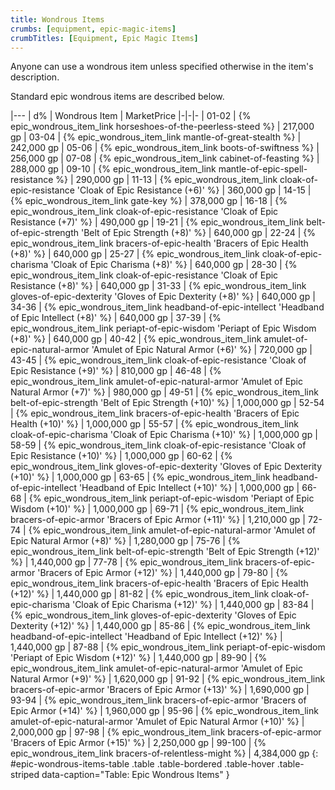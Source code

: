 ```yaml
---
title: Wondrous Items
crumbs: [equipment, epic-magic-items]
crumbTitles: [Equipment, Epic Magic Items]
---
```


Anyone can use a wondrous item unless specified otherwise in the item's description.

Standard epic wondrous items are described below.

|---
| d% | Wondrous Item | MarketPrice
|-|-|-
| 01-02  | {% epic_wondrous_item_link horseshoes-of-the-peerless-steed %} | 217,000 gp
| 03-04  | {% epic_wondrous_item_link mantle-of-great-stealth %} | 242,000 gp
| 05-06  | {% epic_wondrous_item_link boots-of-swiftness %} | 256,000 gp
| 07-08  | {% epic_wondrous_item_link cabinet-of-feasting %} | 288,000 gp
| 09-10  | {% epic_wondrous_item_link mantle-of-epic-spell-resistance %} | 290,000 gp
| 11-13  | {% epic_wondrous_item_link cloak-of-epic-resistance 'Cloak of Epic Resistance (+6)' %} | 360,000 gp
| 14-15  | {% epic_wondrous_item_link gate-key %} | 378,000 gp
| 16-18  | {% epic_wondrous_item_link cloak-of-epic-resistance 'Cloak of Epic Resistance (+7)' %} | 490,000 gp
| 19-21  | {% epic_wondrous_item_link belt-of-epic-strength 'Belt of Epic Strength (+8)' %} | 640,000 gp
| 22-24  | {% epic_wondrous_item_link bracers-of-epic-health 'Bracers of Epic Health (+8)' %} | 640,000 gp
| 25-27  | {% epic_wondrous_item_link cloak-of-epic-charisma 'Cloak of Epic Charisma (+8)' %} | 640,000 gp
| 28-30  | {% epic_wondrous_item_link cloak-of-epic-resistance 'Cloak of Epic Resistance (+8)' %} | 640,000 gp
| 31-33  | {% epic_wondrous_item_link gloves-of-epic-dexterity 'Gloves of Epic Dexterity (+8)' %} | 640,000 gp
| 34-36  | {% epic_wondrous_item_link headband-of-epic-intellect 'Headband of Epic Intellect (+8)' %} | 640,000 gp
| 37-39  | {% epic_wondrous_item_link periapt-of-epic-wisdom 'Periapt of Epic Wisdom (+8)' %} | 640,000 gp
| 40-42  | {% epic_wondrous_item_link amulet-of-epic-natural-armor 'Amulet of Epic Natural Armor (+6)' %} | 720,000 gp
| 43-45  | {% epic_wondrous_item_link cloak-of-epic-resistance 'Cloak of Epic Resistance (+9)' %} | 810,000 gp
| 46-48  | {% epic_wondrous_item_link amulet-of-epic-natural-armor 'Amulet of Epic Natural Armor (+7)' %} | 980,000 gp
| 49-51  | {% epic_wondrous_item_link belt-of-epic-strength 'Belt of Epic Strength (+10)' %} | 1,000,000 gp
| 52-54  | {% epic_wondrous_item_link bracers-of-epic-health 'Bracers of Epic Health (+10)' %} | 1,000,000 gp
| 55-57  | {% epic_wondrous_item_link cloak-of-epic-charisma 'Cloak of Epic Charisma (+10)' %} | 1,000,000 gp
| 58-59  | {% epic_wondrous_item_link cloak-of-epic-resistance 'Cloak of Epic Resistance (+10)' %} | 1,000,000 gp
| 60-62  | {% epic_wondrous_item_link gloves-of-epic-dexterity 'Gloves of Epic Dexterity (+10)' %} | 1,000,000 gp
| 63-65  | {% epic_wondrous_item_link headband-of-epic-intellect 'Headband of Epic Intellect (+10)' %} | 1,000,000 gp
| 66-68  | {% epic_wondrous_item_link periapt-of-epic-wisdom 'Periapt of Epic Wisdom (+10)' %} | 1,000,000 gp
| 69-71  | {% epic_wondrous_item_link bracers-of-epic-armor 'Bracers of Epic Armor (+11)' %} | 1,210,000 gp
| 72-74  | {% epic_wondrous_item_link amulet-of-epic-natural-armor 'Amulet of Epic Natural Armor (+8)' %} | 1,280,000 gp
| 75-76  | {% epic_wondrous_item_link belt-of-epic-strength 'Belt of Epic Strength (+12)' %} | 1,440,000 gp
| 77-78  | {% epic_wondrous_item_link bracers-of-epic-armor 'Bracers of Epic Armor (+12)' %} | 1,440,000 gp
| 79-80  | {% epic_wondrous_item_link bracers-of-epic-health 'Bracers of Epic Health (+12)' %} | 1,440,000 gp
| 81-82  | {% epic_wondrous_item_link cloak-of-epic-charisma 'Cloak of Epic Charisma (+12)' %} | 1,440,000 gp
| 83-84  | {% epic_wondrous_item_link gloves-of-epic-dexterity 'Gloves of Epic Dexterity (+12)' %} | 1,440,000 gp
| 85-86  | {% epic_wondrous_item_link headband-of-epic-intellect 'Headband of Epic Intellect (+12)' %} | 1,440,000 gp
| 87-88  | {% epic_wondrous_item_link periapt-of-epic-wisdom 'Periapt of Epic Wisdom (+12)' %} | 1,440,000 gp
| 89-90  | {% epic_wondrous_item_link amulet-of-epic-natural-armor 'Amulet of Epic Natural Armor (+9)' %} | 1,620,000 gp
| 91-92  | {% epic_wondrous_item_link bracers-of-epic-armor 'Bracers of Epic Armor (+13)' %} | 1,690,000 gp
| 93-94  | {% epic_wondrous_item_link bracers-of-epic-armor 'Bracers of Epic Armor (+14)' %} | 1,960,000 gp
| 95-96  | {% epic_wondrous_item_link amulet-of-epic-natural-armor 'Amulet of Epic Natural Armor (+10)' %} | 2,000,000 gp
| 97-98  | {% epic_wondrous_item_link bracers-of-epic-armor 'Bracers of Epic Armor (+15)' %} | 2,250,000 gp
| 99-100 | {% epic_wondrous_item_link bracers-of-relentless-might %} | 4,384,000 gp
{: #epic-wondrous-items-table .table .table-bordered .table-hover .table-striped data-caption="Table: Epic Wondrous Items" }